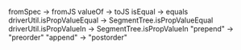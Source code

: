 fromSpec -> fromJS
valueOf -> toJS
isEqual -> equals
driverUtil.isPropValueEqual -> SegmentTree.isPropValueEqual
driverUtil.isPropValueIn -> SegmentTree.isPropValueIn
"prepend" -> "preorder"
"append" -> "postorder"